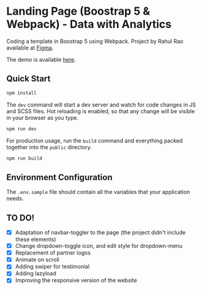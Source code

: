 # Landing Page (Boostrap 5 & Webpack) - Data with Analytics

Coding a template in Boostrap 5 using Webpack. Project by Rahul Rao available at [Figma](https://www.figma.com/community/file/990634575416780811).

The demo is available [here](https://demo.berdychowski.com/landing-page-data-with-analytics).

## Quick Start

```bash
npm install
```

The `dev` command will start a dev server and watch for code changes in JS and SCSS files. Hot reloading is enabled, so that any change will be visible in your browser as you type.

```bash
npm run dev
```

For production usage, run the `build` command and everything packed together into the `public` directory.

```bash
npm run build
```

## Environment Configuration

The `.env.sample` file should contain all the variables that your application needs.

## TO DO!

-   [x] Adaptation of navbar-toggler to the page (the project didn't include these elements)
-   [x] Change dropdown-toggle icon, and edit style for dropdown-menu
-   [x] Replacement of partner logos
-   [x] Animate on scroll
-   [x] Adding swiper for testimonial
-   [x] Adding lazyload
-   [x] Improving the responsive version of the website
